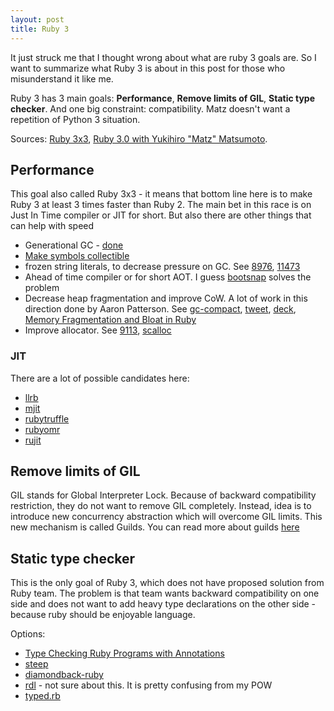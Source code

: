 ```yaml
---
layout: post
title: Ruby 3
---
```


It just struck me that I thought wrong about what are ruby 3 goals are. So I want to summarize what Ruby 3 is about in this post for those who misunderstand it like me.

Ruby 3 has 3 main goals: **Performance**, **Remove limits of GIL**, **Static type checker**. And one big constraint: compatibility. Matz doesn't want a repetition of  Python 3 situation.

Sources: [Ruby 3x3](https://blog.heroku.com/ruby-3-by-3), [Ruby 3.0 with Yukihiro "Matz" Matsumoto](https://www.youtube.com/watch?v=MQko1rnkL7w).


## Performance

This goal also called Ruby 3x3 - it means that bottom line here is to make Ruby 3 at least 3 times faster than Ruby 2. The main bet in this race is on Just In Time compiler or JIT for short. But also there are other things that can help with speed

- Generational GC - [done](https://blog.heroku.com/incremental-gc)
- [Make symbols collectible](https://bugs.ruby-lang.org/issues/9634)
- frozen string literals, to decrease pressure on GC. See [8976](https://bugs.ruby-lang.org/issues/8976), [11473](https://bugs.ruby-lang.org/issues/11473)
- Ahead of time compiler or for short AOT. I guess [bootsnap](https://github.com/Shopify/bootsnap) solves the problem
- Decrease heap fragmentation and improve CoW. A lot of work in this direction
  done by Aaron Patterson. See [gc-compact](https://github.com/github/ruby/tree/gc-compact), [tweet](https://twitter.com/tenderlove/status/801578350372265984?lang=en), [deck](https://speakerdeck.com/tenderlove/building-a-compacting-gc), [Memory Fragmentation and Bloat in Ruby](http://rubykaigi.org/2017/presentations/nateberkopec.html)
- Improve allocator. See [9113](https://bugs.ruby-lang.org/issues/9113), [scalloc](https://github.com/cksystemsgroup/scalloc)

### JIT

There are a lot of possible candidates here:

- [llrb](https://github.com/k0kubun/llrb)
- [mjit](https://github.com/vnmakarov/ruby/tree/rtl_mjit_branch)
- [rubytruffle](http://chrisseaton.com/rubytruffle/)
- [rubyomr](https://github.com/rubyomr-preview/rubyomr-preview)
- [rujit](https://github.com/imasahiro/rujit)

## Remove limits of GIL

GIL stands for Global Interpreter Lock. Because of backward compatibility restriction, they do not want to remove GIL completely. Instead, idea is to introduce new concurrency abstraction which will overcome GIL limits. This new mechanism is called Guilds. You can read more about guilds [here](http://olivierlacan.com/posts/concurrency-in-ruby-3-with-guilds/)

## Static type checker

This is the only goal of Ruby 3, which does not have proposed solution from Ruby team. The problem is that team wants backward compatibility on one side and does not want to add heavy type declarations on the other side - because ruby should be enjoyable language.

Options:
- [Type Checking Ruby Programs with Annotations](http://rubykaigi.org/2017/presentations/soutaro.html)
- [steep](https://github.com/soutaro/steep)
- [diamondback-ruby](https://github.com/stereobooster/diamondback-ruby)
- [rdl](https://github.com/plum-umd/rdl) - not sure about this. It is pretty
  confusing from my POW
- [typed.rb](https://github.com/antoniogarrote/typed.rb)
